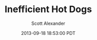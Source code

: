---
layout: podcast
title: "Inefficient Hot Dogs"
author: Scott Alexander
description: https://slatestarcodex.com/2013/09/18/inefficient-hot-dogs/
date: 2013-09-18 18:53:00 PDT
length: 383432
duration: 96
guid: inefficient-hot-dogs
---